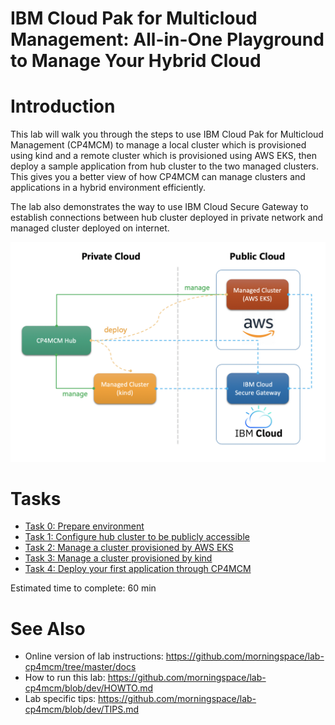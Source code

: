# IBM Cloud Pak for Multicloud Management: All-in-One Playground to Manage Your Hybrid Cloud

Introduction
============

This lab will walk you through the steps to use IBM Cloud Pak for Multicloud Management (CP4MCM) to manage a
local cluster which is provisioned using kind and a remote cluster which is provisioned using AWS EKS, then
deploy a sample application from hub cluster to the two managed clusters. This gives you a better view of how
CP4MCM can manage clusters and applications in a hybrid environment efficiently.

The lab also demonstrates the way to use IBM Cloud Secure Gateway to establish connections between hub cluster
deployed in private network and managed cluster deployed on internet.

![Figure: The Lab Architecture](images/lab-architecture.png)
  
Tasks
=====

- [Task 0: Prepare environment](task0/)
- [Task 1: Configure hub cluster to be publicly accessible](task1/)
- [Task 2: Manage a cluster provisioned by AWS EKS](task2/)
- [Task 3: Manage a cluster provisioned by kind](task3/)
- [Task 4: Deploy your first application through CP4MCM](task4/)

Estimated time to complete: 60 min

See Also
========

- Online version of lab instructions: https://github.com/morningspace/lab-cp4mcm/tree/master/docs
- How to run this lab: https://github.com/morningspace/lab-cp4mcm/blob/dev/HOWTO.md
- Lab specific tips: https://github.com/morningspace/lab-cp4mcm/blob/dev/TIPS.md
